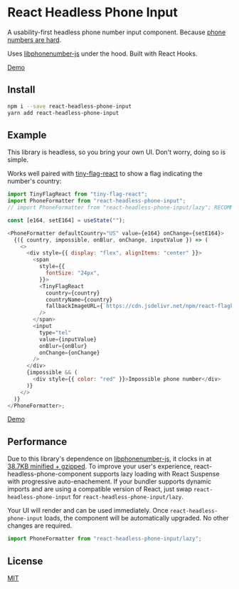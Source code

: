 # React Headless Phone Input

A usability-first headless phone number input component. Because [phone numbers are hard][falsehoods].

Uses [libphonenumber-js] under the hood. Built with React Hooks.

[Demo][demo]

## Install

```sh
npm i --save react-headless-phone-input
yarn add react-headless-phone-input
```

## Example

This library is headless, so you bring your own UI. Don't worry, doing so is simple.

Works well paired with [tiny-flag-react] to show a flag indicating the number's country:

```js
import TinyFlagReact from "tiny-flag-react";
import PhoneFormatter from "react-headless-phone-input";
// import PhoneFormatter from "react-headless-phone-input/lazy"; RECOMMENDED

const [e164, setE164] = useState("");

<PhoneFormatter defaultCountry="US" value={e164} onChange={setE164}>
  {({ country, impossible, onBlur, onChange, inputValue }) => (
    <>
      <div style={{ display: "flex", alignItems: "center" }}>
        <span
          style={{
            fontSize: "24px",
          }}>
          <TinyFlagReact
            country={country}
            countryName={country}
            fallbackImageURL={`https://cdn.jsdelivr.net/npm/react-flagkit@1.0.2/img/SVG/${country}.svg`}
          />
        </span>
        <input
          type="tel"
          value={inputValue}
          onBlur={onBlur}
          onChange={onChange}
        />
      </div>
      {impossible && (
        <div style={{ color: "red" }}>Impossible phone number</div>
      )}
    </>
  )}
</PhoneFormatter>;
```

[Demo][demo]

## Performance

Due to this library's dependence on [libphonenumber-js], it clocks in at [38.7KB minified + gzipped][bundlephobia].
To improve your user's experience, react-headless-phone-component supports lazy loading with React Suspense with
progressive auto-enachement. If your bundler supports dynamic imports and are using a compatible version of React,
just swap `react-headless-phone-input` for `react-headless-phone-input/lazy`.

Your UI will render and can be used immediately. Once `react-headless-phone-input` loads, the component will be
automatically upgraded. No other changes are required.

```js
import PhoneFormatter from "react-headless-phone-input/lazy";
```

## License

[MIT](LICENSE)

[falsehoods]: https://github.com/google/libphonenumber/blob/master/FALSEHOODS.md
[libphonenumber-js]: https://www.npmjs.com/package/libphonenumber-js
[tiny-flag-react]: https://github.com/benaubin/tiny-flag-react
[bundlephobia]: https://bundlephobia.com/result?p=react-headless-phone-input
[demo]: https://codesandbox.io/s/react-headless-phone-input-demo-ygow2?file=/src/App.js
